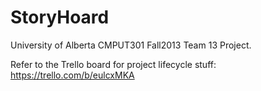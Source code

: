 StoryHoard
==========

University of Alberta CMPUT301 Fall2013 Team 13 Project.

Refer to the Trello board for project lifecycle stuff: 
https://trello.com/b/eulcxMKA

